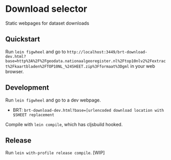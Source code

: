 Download selector
=================

Static webpages for dataset downloads

Quickstart
----------
Run `lein figwheel` and go to `http://localhost:3449/brt-download-dev.html?base=http%3A%2F%2Fgeodata.nationaalgeoregister.nl%2Ftop10nlv2%2Fextract%2Fkaartbladen%2FTOP10NL_%24SHEET.zip%3Fformaat%3Dgml`
in your web browser.


Development
-----------
Run `lein figwheel` and go to a dev webpage.
- BRT: `brt-download-dev.html?base=[urlencoded download location with $SHEET replacement`

Compile with `lein compile`, which has cljsbuild hooked.

Release
-------
Run `lein with-profile release compile`. [WIP]